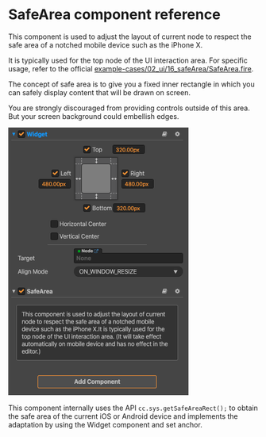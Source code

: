# SafeArea component reference

This component is used to adjust the layout of current node to respect the safe area of a notched mobile device such as the iPhone X.

It is typically used for the top node of the UI interaction area. For specific usage, refer to the official [example-cases/02_ui/16_safeArea/SafeArea.fire](https://github.com/cocos-creator/example-cases).

The concept of safe area is to give you a fixed inner rectangle in which you can safely display content that will be drawn on screen.

You are strongly discouraged from providing controls outside of this area. But your screen background could embellish edges.

![Renderings](./safearea/renderings.png)

This component internally uses the API `cc.sys.getSafeAreaRect();` to obtain the safe area of the current iOS or Android device and implements the adaptation by using the Widget component and set anchor.